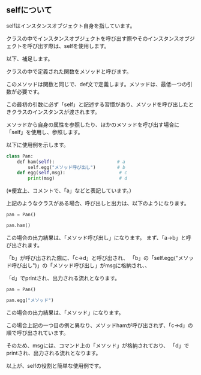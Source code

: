 ## selfについて

selfはインスタンスオブジェクト自身を指しています。

クラスの中でインスタンスオブジェクトを呼び出す際やそのインスタンスオブジェクトを呼び出す際は、selfを使用します。


以下、補足します。

クラスの中で定義された関数をメソッドと呼びます。

このメソッドは関数と同じで、def文で定義します。メソッドは、最低一つの引数が必要です。

この最初の引数に必ず「self」と記述する習慣があり、メソッドを呼び出したときクラスのインスタンスが渡されます。

メソッドから自身の属性を参照したり、ほかのメソッドを呼び出す場合に「self」を使用し、参照します。


以下に使用例を示します。

```python
class Pan:  
    def ham(self):　　　　　　　　　　　　　　# a
        self.egg("メソッド呼び出し")        # b
    def egg(self,msg):                    # c
        print(msg)                        # d
```
(※便宜上、コメントで、「a」などと表記しています。）

上記のようなクラスがある場合、呼び出しと出力は、以下のようになります。

```python
pan = Pan()

pan.ham()
```

この場合の出力結果は、「メソッド呼び出し」になります。
まず、「a→b」と呼び出されます。

「b」が呼び出された際に、「c→d」と呼び出され、
「b」の「self.egg("メソッド呼び出し")」の「メソッド呼び出し」がmsgに格納され、、

「d」でprintされ、出力される流れとなります。

```python
pan = Pan()

pan.egg("メソッド")
```
この場合の出力結果は、「メソッド」になります。

この場合上記の一つ目の例と異なり、メソッドhamが呼び出されず、「c→d」の順で呼び出されています。

そのため、msgには、コマンド上の「メソッド」が格納されており、
「d」でprintされ、出力される流れとなります。

以上が、selfの役割と簡単な使用例です。
